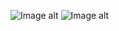 ![Image alt](https://github.com/MaximusBro/Infinizel-REACT-/raw/master/public/fullsize.png)
![Image alt](https://github.com/MaximusBro/Infinizel-REACT-/raw/master/public/tablet.png)

